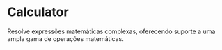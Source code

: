 # Calculator

Resolve expressões matemáticas complexas, oferecendo suporte a uma ampla gama de operações matemáticas.